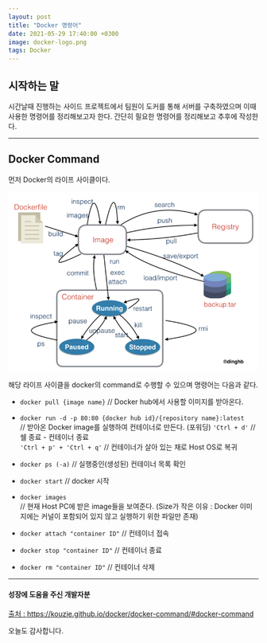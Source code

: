```yaml
---
layout: post
title: "Docker 명령어"
date: 2021-05-29 17:40:00 +0300
image: docker-logo.png
tags: Docker
---
```


## 시작하는 말  

시간날때 진행하는 사이드 프로젝트에서 팀원이 도커를 통해 서버를 구축하였으며 이때 사용한 명령어를 정리해보고자 한다.
간단히 필요한 명령어를 정리해보고 추후에 작성한다.  

---

## Docker Command  

먼저 Docker의 라이프 사이클이다.  

![dockerLifeCycle](/images/dockerLifeCycle.png)  
 
해당 라이프 사이클을 docker의 command로 수행할 수 있으며 명령어는 다음과 같다.  


 - `docker pull {image name}`      // Docker hub에서 사용할 이미지를 받아온다.  
 - `docker run -d -p 80:80 {docker hub id}/{repository name}:latest`   
    // 받아온 Docker image를 실행하여 컨테이너로 만든다. (포워딩)
    `'Ctrl + d'`                  // 쉘 종료 - 컨테이너 종료  
    `'Ctrl + p' + 'Ctrl + q'`     // 컨테이너가 살아 있는 채로 Host OS로 복귀  

 - `docker ps (-a)`               // 실행중인(생성된) 컨테이너 목록 확인  
 - `docker start`                 // docker 시작  

 - `docker images`                   
    // 현재 Host PC에 받은 image들을 보여준다. (Size가 작은 이유 : Docker 이미지에는 커널이 포함되어 있지 않고 실행하기 위한 파일만 존재)
 - `docker attach "container ID"`  // 컨테이너 접속
 - `docker stop "container ID"`    // 컨테이너 종료
 - `docker rm "container ID"`      // 컨테이너 삭제


---

#### 성장에 도움을 주신 개발자분  

[출처 : ](https://kouzie.github.io/docker/docker-command/#docker-command) https://kouzie.github.io/docker/docker-command/#docker-command  

오늘도 감사합니다.
